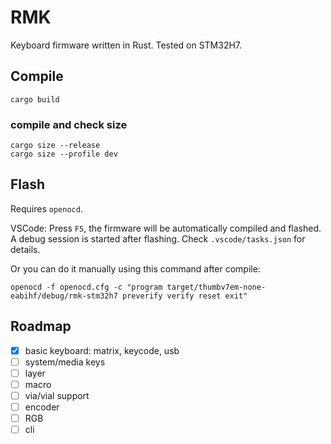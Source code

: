 # RMK

Keyboard firmware written in Rust. Tested on STM32H7.

## Compile

```
cargo build
```

### compile and check size
```
cargo size --release
cargo size --profile dev
```

## Flash

Requires `openocd`.

VSCode: Press `F5`, the firmware will be automatically compiled and flashed. A debug session is started after flashing. Check `.vscode/tasks.json` for details.

Or you can do it manually using this command after compile:
```shell
openocd -f openocd.cfg -c "program target/thumbv7em-none-eabihf/debug/rmk-stm32h7 preverify verify reset exit"
``` 

## Roadmap

- [x] basic keyboard: matrix, keycode, usb
- [ ] system/media keys
- [ ] layer
- [ ] macro
- [ ] via/vial support
- [ ] encoder
- [ ] RGB
- [ ] cli